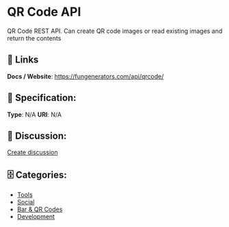 # QR Code API


QR Code REST API. Can create QR code images or read existing images and return the contents

##  🔗 Links
**Docs / Website**: https://fungenerators.com/api/qrcode/

## 🧬 Specification:
**Type**: N/A
**URI**: N/A

## 💬 Discussion:
[Create discussion](https://github.com/apis-list/apis-list/discussions/new)

## 🗄️ Categories:
- [Tools](https://github.com/apis-list/apis-list#tools)
- [Social](https://github.com/apis-list/apis-list#social)
- [Bar & QR Codes](https://github.com/apis-list/apis-list#bar-and-qr-codes)
- [Development](https://github.com/apis-list/apis-list#development)







